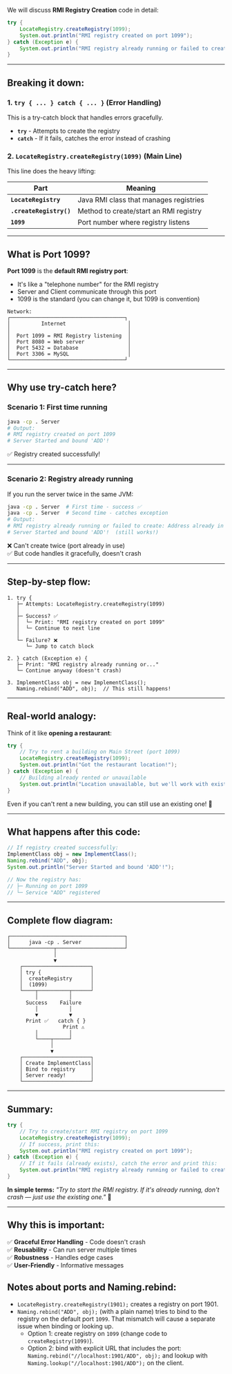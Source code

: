 We will discuss **RMI Registry Creation** code in detail:

```java
try {
    LocateRegistry.createRegistry(1099);
    System.out.println("RMI registry created on port 1099");
} catch (Exception e) {
    System.out.println("RMI registry already running or failed to create: " + e.getMessage());
}
```

---

## Breaking it down:

### **1. `try { ... } catch { ... }`** (Error Handling)

This is a try-catch block that handles errors gracefully.

- **`try`** - Attempts to create the registry
- **`catch`** - If it fails, catches the error instead of crashing

### **2. `LocateRegistry.createRegistry(1099)`** (Main Line)

This line does the heavy lifting:

| Part                    | Meaning                                |
| ----------------------- | -------------------------------------- |
| **`LocateRegistry`**    | Java RMI class that manages registries |
| **`.createRegistry()`** | Method to create/start an RMI registry |
| **`1099`**              | Port number where registry listens     |

---

## What is Port 1099?

**Port 1099** is the **default RMI registry port**:

- It's like a "telephone number" for the RMI registry
- Server and Client communicate through this port
- 1099 is the standard (you can change it, but 1099 is convention)

```
Network:
┌─────────────────────────────────────┐
│          Internet                    │
│                                      │
│  Port 1099 = RMI Registry listening  │
│  Port 8080 = Web server              │
│  Port 5432 = Database                │
│  Port 3306 = MySQL                   │
└─────────────────────────────────────┘
```

---

## Why use try-catch here?

### **Scenario 1: First time running**

```bash
java -cp . Server
# Output:
# RMI registry created on port 1099
# Server Started and bound 'ADD'!
```

✅ Registry created successfully!

---

### **Scenario 2: Registry already running**

If you run the server twice in the same JVM:

```bash
java -cp . Server  # First time - success ✅
java -cp . Server  # Second time - catches exception
# Output:
# RMI registry already running or failed to create: Address already in use
# Server Started and bound 'ADD'!  (still works!)
```

❌ Can't create twice (port already in use)  
✅ But code handles it gracefully, doesn't crash

---

## Step-by-step flow:

```
1. try {
   ├─ Attempts: LocateRegistry.createRegistry(1099)
   │
   ├─ Success? ✅
   │  └─ Print: "RMI registry created on port 1099"
   │  └─ Continue to next line
   │
   └─ Failure? ❌
      └─ Jump to catch block

2. } catch (Exception e) {
   ├─ Print: "RMI registry already running or..."
   └─ Continue anyway (doesn't crash)

3. ImplementClass obj = new ImplementClass();
   Naming.rebind("ADD", obj);  // This still happens!
```

---

## Real-world analogy:

Think of it like **opening a restaurant**:

```java
try {
    // Try to rent a building on Main Street (port 1099)
    LocateRegistry.createRegistry(1099);
    System.out.println("Got the restaurant location!");
} catch (Exception e) {
    // Building already rented or unavailable
    System.out.println("Location unavailable, but we'll work with existing one");
}
```

Even if you can't rent a new building, you can still use an existing one! 🏪

---

## What happens after this code:

```java
// If registry created successfully:
ImplementClass obj = new ImplementClass();
Naming.rebind("ADD", obj);
System.out.println("Server Started and bound 'ADD'!");

// Now the registry has:
// ├─ Running on port 1099
// └─ Service "ADD" registered
```

---

## Complete flow diagram:

```
┌─────────────────────────────────────┐
│      java -cp . Server              │
└──────────────┬──────────────────────┘
               │
               ▼
    ┌──────────────────────┐
    │ try {                │
    │  createRegistry      │
    │  (1099)              │
    └────┬──────────┬──────┘
         │          │
      Success    Failure
         │          │
         ▼          ▼
      Print ✅   catch { }
                  Print ⚠️
         │          │
         └────┬─────┘
              │
              ▼
    ┌──────────────────────┐
    │ Create ImplementClass│
    │ Bind to registry     │
    │ Server ready!        │
    └──────────────────────┘
```

---

## Summary:

```java
try {
    // Try to create/start RMI registry on port 1099
    LocateRegistry.createRegistry(1099);
    // If success, print this:
    System.out.println("RMI registry created on port 1099");
} catch (Exception e) {
    // If it fails (already exists), catch the error and print this:
    System.out.println("RMI registry already running or failed to create: " + e.getMessage());
}
```

**In simple terms:**
_"Try to start the RMI registry. If it's already running, don't crash — just use the existing one."_ 🚀

---

## Why this is important:

✅ **Graceful Error Handling** - Code doesn't crash  
✅ **Reusability** - Can run server multiple times  
✅ **Robustness** - Handles edge cases  
✅ **User-Friendly** - Informative messages



## Notes about ports and Naming.rebind:

- `LocateRegistry.createRegistry(1901);` creates a registry on port 1901.
- `Naming.rebind("ADD", obj);` (with a plain name) tries to bind to the registry on the default port `1099`. That mismatch will cause a separate issue when binding or looking up.
  - Option 1: create registry on `1099` (change code to
    `createRegistry(1099)`).
  - Option 2: bind with explicit URL that includes the port:
    `Naming.rebind("//localhost:1901/ADD", obj);` and lookup with
    `Naming.lookup("//localhost:1901/ADD");` on the client.
